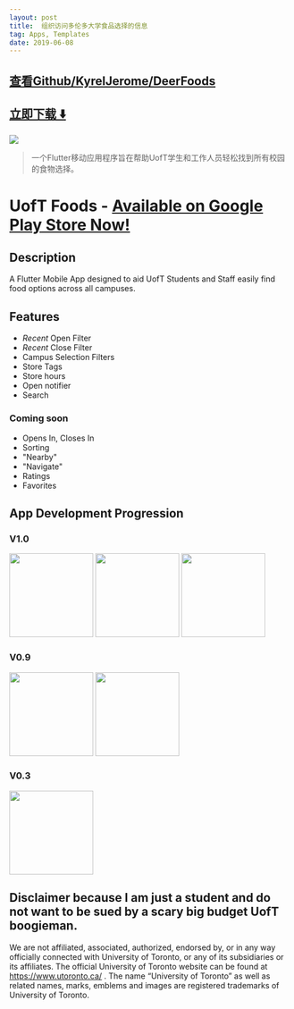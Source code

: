 ```yaml
---
layout: post
title:  组织访问多伦多大学食品选择的信息
tag: Apps, Templates
date: 2019-06-08
---
```


 

## [查看Github/KyrelJerome/DeerFoods](http://github.com/KyrelJerome/DeerFoods)
## [立即下载 ️⬇️ ](https://codeload.github.com/KyrelJerome/DeerFoods/zip/master) 


 
![](https://flutterawesome.com/content/images/2019/04/UofT-Foods-1.jpg)
 
>
> 一个Flutter移动应用程序旨在帮助UofT学生和工作人员轻松找到所有校园的食物选择。
>

 
# UofT Foods - [Available on Google Play Store Now!](https://play.google.com/store/apps/details?id=com.UofTFoods)


## Description
A Flutter Mobile App designed to aid UofT Students and Staff easily find food options across all campuses.

## Features
- *Recent* Open Filter
- *Recent* Close Filter
- Campus Selection Filters
- Store Tags
- Store hours
- Open notifier
- Search

### Coming soon
- Opens In, Closes In
- Sorting
- "Nearby"
- "Navigate"
- Ratings
- Favorites 

## App Development Progression
### V1.0
<img src="https://raw.githubusercontent.com/KyrelJerome/DeerFoods/master/DevLog/Screenshot_1552761023.png" width = 150/> <img src="DevLog/Screenshot_1552761542.png" width = 150/> <img src="DevLog/Screenshot_1552706341.png" width = 150/> 
### V0.9 
<img src="https://raw.githubusercontent.com/KyrelJerome/DeerFoods/master/DevLog/2019-02-22two.png" width="150"/> <img src="DevLog/2019-02-22one.png" width="150"/>

### V0.3
<img src="https://raw.githubusercontent.com/KyrelJerome/DeerFoods/master/DevLog/2019-02-08.png" width="150"/>

## Disclaimer because I am just a student and do not want to be sued by a scary big budget UofT boogieman.
We are not affiliated, associated, authorized, endorsed by, or in any way officially connected with University of Toronto, or any of its subsidiaries or its affiliates. The official University of Toronto website can be found at https://www.utoronto.ca/ . The name “University of Toronto” as well as related names, marks, emblems and images are registered trademarks of University of Toronto. 


